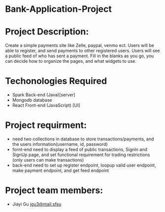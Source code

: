 # Bank-Application-Project

# Project Description:
Create a simple payments site like Zelle, paypal, venmo ect. Users will be able to register, and send payments to other registered users. Users will see a public feed of who has sent a payment. Fill in the blanks as you go, you can decide how to organize the pages, and what widgets to use. 

# Techonologies Required
- Spark Back-end (Java)[server]
- Mongodb database
- React Front-end (JavaScript) [UI]

# Project requirment:
- need two collections in database to store transactions/payments, and the users information(username, id, password)
- fornt-end need to display a feed of public transactions, SignIn and SignUp page, and set functional requirement for trading restrictions (only users can make transactions)
- back-end need to set up register endpoint, loopup valid user endpoint, make payment endpoint, and get feed endpoint

# Project team members:
- Jiayi Gu jgu3@mail.sfsu
